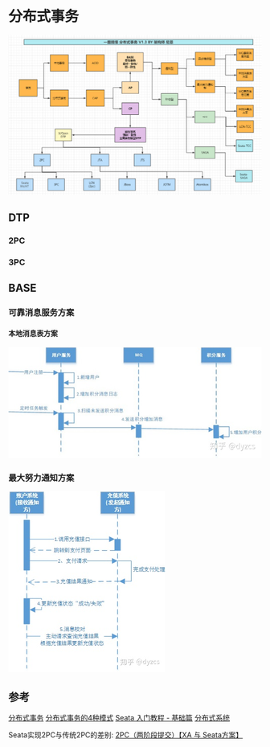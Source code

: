 # 分布式事务

![分布式事务-总览](./_images/分布式事务-总览.png)

## DTP

### 2PC

### 3PC

<!-- ### TCC -->

## BASE

### 可靠消息服务方案

#### 本地消息表方案

![本地消息表方案](./_images/BASE-本地消息表方案.jpg)

### 最大努力通知方案

![最大努力通知](./_images/分布式事务-最大努力通知.jpg)

## 参考

[分布式事务](https://zhuanlan.zhihu.com/p/263555694)
[分布式事务的4种模式](https://zhuanlan.zhihu.com/p/78599954)
[Seata 入门教程 - 基础篇](https://www.techgrow.cn/posts/e8b71fbe.html)
[分布式系统](https://www.cnblogs.com/crazymakercircle/p/13917517.html)

Seata实现2PC与传统2PC的差别:
[2PC（两阶段提交）【XA 与 Seata方案】](https://www.cnblogs.com/zhengzhaoxiang/p/13976527.html)